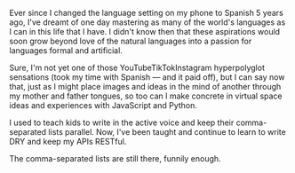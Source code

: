 <!-- ### Hi there 👋 -->

Ever since I changed the language setting on my phone to Spanish 5 years ago, I've dreamt of one day mastering as many of the world's languages as I can in this life that I have. I didn't know then that these aspirations would soon grow beyond love of the natural languages into a passion for languages formal and artificial.

Sure, I'm not yet one of those YouTubeTikTokInstagram hyperpolyglot sensations (took my time with Spanish — and it paid off), but I can say now that, just as I might place images and ideas in the mind of another through my mother and father tongues, so too can I make concrete in virtual space ideas and experiences with JavaScript and Python.

I used to teach kids to write in the active voice and keep their comma-separated lists parallel. Now, I've been taught and continue to learn to write DRY and keep my APIs RESTful.

The comma-separated lists are still there, funnily enough.

<!--
**jwily/jwily** is a ✨ _special_ ✨ repository because its `README.md` (this file) appears on your GitHub profile.

Here are some ideas to get you started:

- 🔭 I’m currently working on ...
- 🌱 I’m currently learning ...
- 👯 I’m looking to collaborate on ...
- 🤔 I’m looking for help with ...
- 💬 Ask me about ...
- 📫 How to reach me: ...
- 😄 Pronouns: ...
- ⚡ Fun fact: ...
-->
